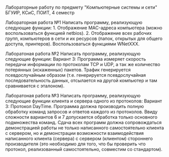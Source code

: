 Лабораторные работу по предмету "Компьютерные системы и сети" БГУИР, КСиС, ПОИТ, 4 семестр 

Лабораторная работа №1
Написать программу, реализующую следующие функции: 1. Отображение MAC-адреса компьютера (можно воспользоваться функцией netbios). 2. Отображение всех рабочих групп, компьютеров в сети и их ресурсов (папок, открытых для общего доступа, принтеров). Воспользоваться функциями WNetXXX.

Лаборатоная работа №2
Написать программу, реализующую следующие функции: 
Вариант 3: Программа измеряет скорость передачи информации по протоколам TCP и UDP, а так же количество потерянных (искаженных) пакетов. Трафик генерируется псевдослучайным образом (т.е. генерируется псевдослучайная последовательность данных, отсылается на другой компьютер и там сравнивается с эталоном).

Лаборатоная работа №3
Написать программу, реализующую следующие функции клиента и сервера одного из протоколов: 
Вариант 3: Протокол DayTime. 
Программа должна производить полную обработку команд запросов и ответов каждого из протоколов. Ввиду сложности вариантов 6 и 7 допускается обработка только основного подмножества команд. Сдача всех программ должна сопровождаться демонстрацией работы не только написанного самостоятельно клиента с сервером, но и демонстрации возможности взаимодействия написанного клиента (сервера) с сервером (клиентом) стороннего производителя (это необходимо для того, что бы проверить что протокол, реализованный самостоятельно, совместим со стандартом).
